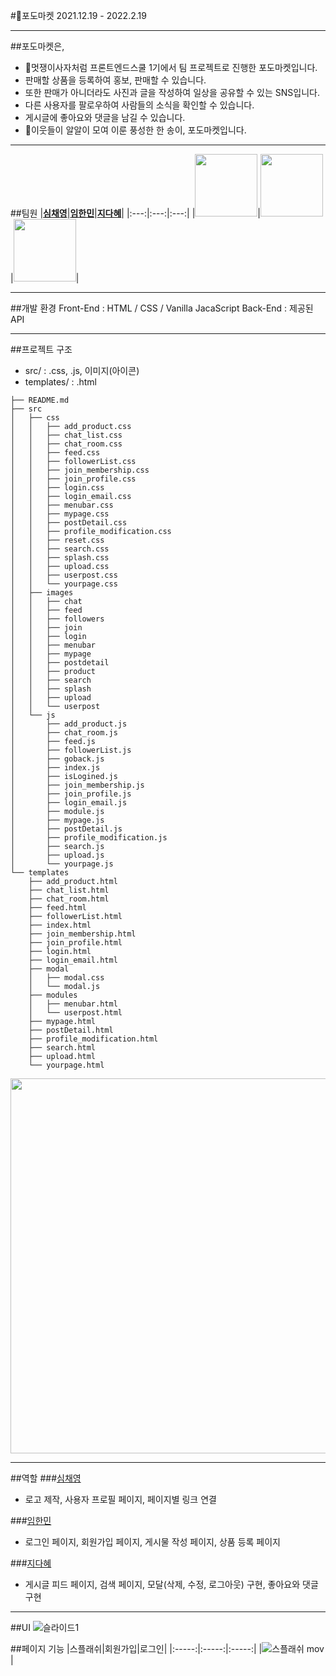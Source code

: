 #🍇포도마켓
2021.12.19 - 2022.2.19

***
##포도마켓은,
- 🦁멋쟁이사자처럼 프론트엔드스쿨 1기에서 팀 프로젝트로 진행한 포도마켓입니다.
- 판매할 상품을 등록하여 홍보, 판매할 수 있습니다.
- 또한 판매가 아니더라도 사진과 글을 작성하여 일상을 공유할 수 있는 SNS입니다.
- 다른 사용자를 팔로우하여 사람들의 소식을 확인할 수 있습니다.
- 게시글에 좋아요와 댓글을 남길 수 있습니다.
- 🍇이웃들이 알알이 모여 이룬 풍성한 한 송이, 포도마켓입니다.
***
##팀원
|[**심채영**](https://github.com/chaengs)|[**임한민**](https://github.com/hanminss)|[**지다혜**](https://github.com/daaahailey)|
|:---:|:---:|:---:|
|<a href="https://github.com/chaengs"><img src="https://user-images.githubusercontent.com/73277502/154791225-7298da96-2917-4aef-aff1-82750af3d298.jpeg" width="100"></a>|<a href="https://github.com/hanminss"><img src="https://avatars.githubusercontent.com/u/60065661?v=4" width="100"></a>|<a href="https://github.com/daaahailey"><img src="https://avatars.githubusercontent.com/u/56154510?v=4" width="100px"></a>|
***
##개발 환경
Front-End : HTML / CSS / Vanilla JacaScript
Back-End : 제공된 API
***
##프로젝트 구조
- src/ : .css, .js, 이미지(아이콘)
- templates/ : .html
```bbash
├── README.md
├── src
│   ├── css
│   │   ├── add_product.css
│   │   ├── chat_list.css
│   │   ├── chat_room.css
│   │   ├── feed.css
│   │   ├── followerList.css
│   │   ├── join_membership.css
│   │   ├── join_profile.css
│   │   ├── login.css
│   │   ├── login_email.css
│   │   ├── menubar.css
│   │   ├── mypage.css
│   │   ├── postDetail.css
│   │   ├── profile_modification.css
│   │   ├── reset.css
│   │   ├── search.css
│   │   ├── splash.css
│   │   ├── upload.css
│   │   ├── userpost.css
│   │   └── yourpage.css
│   ├── images
│   │   ├── chat
│   │   ├── feed
│   │   ├── followers
│   │   ├── join
│   │   ├── login
│   │   ├── menubar
│   │   ├── mypage
│   │   ├── postdetail
│   │   ├── product
│   │   ├── search
│   │   ├── splash
│   │   ├── upload
│   │   └── userpost
│   └── js
│       ├── add_product.js
│       ├── chat_room.js
│       ├── feed.js
│       ├── followerList.js
│       ├── goback.js
│       ├── index.js
│       ├── isLogined.js
│       ├── join_membership.js
│       ├── join_profile.js
│       ├── login_email.js
│       ├── module.js
│       ├── mypage.js
│       ├── postDetail.js
│       ├── profile_modification.js
│       ├── search.js
│       ├── upload.js
│       └── yourpage.js
└── templates
    ├── add_product.html
    ├── chat_list.html
    ├── chat_room.html
    ├── feed.html
    ├── followerList.html
    ├── index.html
    ├── join_membership.html
    ├── join_profile.html
    ├── login.html
    ├── login_email.html
    ├── modal
    │   ├── modal.css
    │   └── modal.js
    ├── modules
    │   ├── menubar.html
    │   └── userpost.html
    ├── mypage.html
    ├── postDetail.html
    ├── profile_modification.html
    ├── search.html
    ├── upload.html
    └── yourpage.html
```
<img src="https://user-images.githubusercontent.com/73277502/154792669-8cb25279-b55b-4fe2-9733-aaad0e922121.png" width="600px">

***
##역할
###[심채영](https://github.com/chaengs)
- 로고 제작, 사용자 프로필 페이지, 페이지별 링크 연결

###[임한민](https://github.com/hanminss)
- 로그인 페이지, 회원가입 페이지, 게시물 작성 페이지, 상품 등록 페이지

###[지다혜](https://github.com/daaahailey)
- 게시글 피드 페이지, 검색 페이지, 모달(삭제, 수정, 로그아웃) 구현, 좋아요와 댓글 구현
***
##UI
![슬라이드1](https://user-images.githubusercontent.com/73277502/154797157-314ff6fc-fcaa-4876-8c7a-3648c207687c.png)

##페이지 기능
|스플래쉬|회원가입|로그인|
|:-----:|:-----:|:-----:|
|![스플래쉬 mov](https://user-images.githubusercontent.com/73277502/154797713-1c7a11a8-4872-42b6-8a5d-2deffc13c690.gif)
|